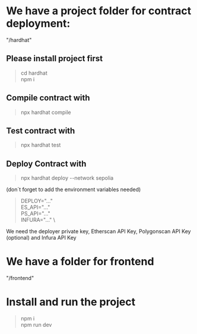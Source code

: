 # We have a project folder for contract deployment: 

"/hardhat"

## Please install project first


> cd hardhat \
> npm i 

## Compile contract with

> npx hardhat compile 


## Test contract with

> npx hardhat test


## Deploy Contract with

> npx hardhat deploy --network sepolia

(don´t forget to add the environment variables needed)

> DEPLOY="..." \
> ES_API="..." \
> PS_API="..." \
> INFURA="..." \


We need the deployer private key, Etherscan API Key, Polygonscan API Key (optional) and Infura API Key





# We have a folder for frontend

"/frontend"

# Install and run the project

> npm i \
> npm run dev


